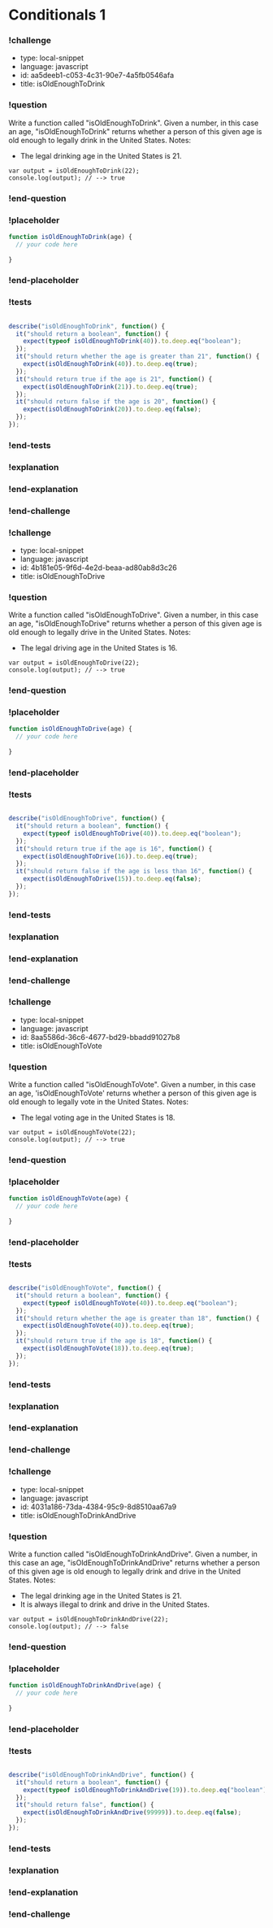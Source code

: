 # Conditionals 1

### !challenge

* type: local-snippet
* language: javascript
* id: aa5deeb1-c053-4c31-90e7-4a5fb0546afa
* title: isOldEnoughToDrink

### !question

Write a function called "isOldEnoughToDrink".
Given a number, in this case an age, "isOldEnoughToDrink" returns whether a person of this given age is old enough to legally drink in the United States.
Notes:
* The legal drinking age in the United States is 21.

```
var output = isOldEnoughToDrink(22);
console.log(output); // --> true
```

### !end-question

### !placeholder

```js
function isOldEnoughToDrink(age) {
  // your code here
  
}
```

### !end-placeholder

### !tests

```js

describe("isOldEnoughToDrink", function() {
  it("should return a boolean", function() {
    expect(typeof isOldEnoughToDrink(40)).to.deep.eq("boolean");
  });
  it("should return whether the age is greater than 21", function() {
    expect(isOldEnoughToDrink(40)).to.deep.eq(true);
  });
  it("should return true if the age is 21", function() {
    expect(isOldEnoughToDrink(21)).to.deep.eq(true);
  });
  it("should return false if the age is 20", function() {
    expect(isOldEnoughToDrink(20)).to.deep.eq(false);
  });
});

```

### !end-tests

### !explanation

### !end-explanation

### !end-challenge

### !challenge

* type: local-snippet
* language: javascript
* id: 4b181e05-9f6d-4e2d-beaa-ad80ab8d3c26
* title: isOldEnoughToDrive

### !question

Write a function called "isOldEnoughToDrive".
Given a number, in this case an age, "isOldEnoughToDrive" returns whether a person of this given age is old enough to legally drive in the United States.
Notes:
* The legal driving age in the United States is 16.

```
var output = isOldEnoughToDrive(22);
console.log(output); // --> true
```

### !end-question

### !placeholder

```js
function isOldEnoughToDrive(age) {
  // your code here
  
}
```

### !end-placeholder

### !tests

```js

describe("isOldEnoughToDrive", function() {
  it("should return a boolean", function() {
    expect(typeof isOldEnoughToDrive(40)).to.deep.eq("boolean");
  });
  it("should return true if the age is 16", function() {
    expect(isOldEnoughToDrive(16)).to.deep.eq(true);
  });
  it("should return false if the age is less than 16", function() {
    expect(isOldEnoughToDrive(15)).to.deep.eq(false);
  });
});

```

### !end-tests

### !explanation

### !end-explanation

### !end-challenge

### !challenge

* type: local-snippet
* language: javascript
* id: 8aa5586d-36c6-4677-bd29-bbadd91027b8
* title: isOldEnoughToVote

### !question

Write a function called "isOldEnoughToVote".
Given a number, in this case an age, 'isOldEnoughToVote' returns whether a person of this given age is old enough to legally vote in the United States.
Notes:
* The legal voting age in the United States is 18.

```
var output = isOldEnoughToVote(22);
console.log(output); // --> true
```

### !end-question

### !placeholder

```js
function isOldEnoughToVote(age) {
  // your code here
  
}
```

### !end-placeholder

### !tests

```js

describe("isOldEnoughToVote", function() {
  it("should return a boolean", function() {
    expect(typeof isOldEnoughToVote(40)).to.deep.eq("boolean");
  });
  it("should return whether the age is greater than 18", function() {
    expect(isOldEnoughToVote(40)).to.deep.eq(true);
  });
  it("should return true if the age is 18", function() {
    expect(isOldEnoughToVote(18)).to.deep.eq(true);
  });
});

```

### !end-tests

### !explanation

### !end-explanation

### !end-challenge

### !challenge

* type: local-snippet
* language: javascript
* id: 4031a186-73da-4384-95c9-8d8510aa67a9
* title: isOldEnoughToDrinkAndDrive

### !question

Write a function called "isOldEnoughToDrinkAndDrive".
Given a number, in this case an age, "isOldEnoughToDrinkAndDrive" returns whether a person of this given age is old enough to legally drink and drive in the United States.
Notes:
* The legal drinking age in the United States is 21.
* It is always illegal to drink and drive in the United States.

```
var output = isOldEnoughToDrinkAndDrive(22);
console.log(output); // --> false
```

### !end-question

### !placeholder

```js
function isOldEnoughToDrinkAndDrive(age) {
  // your code here
  
}
```

### !end-placeholder

### !tests

```js

describe("isOldEnoughToDrinkAndDrive", function() {
  it("should return a boolean", function() {
    expect(typeof isOldEnoughToDrinkAndDrive(19)).to.deep.eq("boolean");
  });
  it("should return false", function() {
    expect(isOldEnoughToDrinkAndDrive(99999)).to.deep.eq(false);
  });
});

```

### !end-tests

### !explanation

### !end-explanation

### !end-challenge
